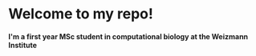 # Welcome to my repo!
#### I'm a first year MSc student in computational biology at the Weizmann Institute